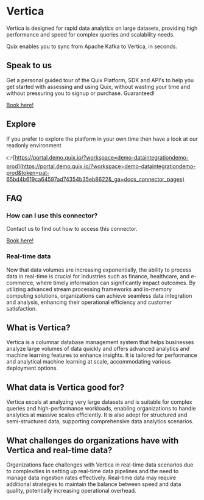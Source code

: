 <!-- START MARKDOWN -->
<!--[tech-name]-->
# Vertica

<!--[blurb-about-tech]-->
Vertica is designed for rapid data analytics on large datasets, providing high performance and speed for complex queries and scalability needs.

Quix enables you to sync from Apache Kafka <span id="to_or_from">to</span> <span id="techname">Vertica</span>, in seconds.

## Speak to us

Get a personal guided tour of the Quix Platform, SDK and API's to help you get started with assessing and using Quix, without wasting your time and without pressuring you to signup or purchase. Guaranteed!

[Book here!](https://quix.io/book-a-demo)


## Explore

If you prefer to explore the platform in your own time then have a look at our readonly environment

👉[https://portal.demo.quix.io/?workspace=demo-dataintegrationdemo-prod](https://portal.demo.quix.io/?workspace=demo-dataintegrationdemo-prod&token=pat-65bd4b619ca64597ad74354b35eb8622&_ga=docs_connector_pages)


## FAQ 

### How can I use this connector?

Contact us to find out how to access this connector.

[Book here!](https://quix.io/book-a-demo)

### Real-time data

Now that data volumes are increasing exponentially, the ability to process data in real-time is crucial for industries such as finance, healthcare, and e-commerce, where timely information can significantly impact outcomes. By utilizing advanced stream processing frameworks and in-memory computing solutions, organizations can achieve seamless data integration and analysis, enhancing their operational efficiency and customer satisfaction.

## What is <span id="techname">Vertica</span>?

<!--[tech-seo-text]-->
Vertica is a columnar database management system that helps businesses analyze large volumes of data quickly and offers advanced analytics and machine learning features to enhance insights. It is tailored for performance and analytical machine learning at scale, accommodating various deployment options.

## What data is <span id="techname">Vertica</span> good for?

<!--[tech-data-seo-text]-->
Vertica excels at analyzing very large datasets and is suitable for complex queries and high-performance workloads, enabling organizations to handle analytics at massive scales efficiently. It is also adept for structured and semi-structured data, supporting comprehensive data analytics scenarios.

## What challenges do organizations have with <span id="techname">Vertica</span> and real-time data?

<!--[tech-challenges-seo-text]-->
Organizations face challenges with Vertica in real-time data scenarios due to complexities in setting up real-time data pipelines and the need to manage data ingestion rates effectively. Real-time data may require additional strategies to maintain the balance between speed and data quality, potentially increasing operational overhead.
<!-- END MARKDOWN -->